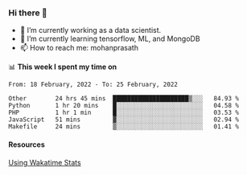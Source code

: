 ### Hi there 👋

- 🔭 I’m currently working as a data scientist.
- 🌱 I’m currently learning tensorflow, ML, and MongoDB
- 📫 How to reach me: mohanprasath

📊 **This week I spent my time on**
<!--START_SECTION:waka-->
```text
From: 18 February, 2022 - To: 25 February, 2022

Other        24 hrs 45 mins  █████████████████████▒░░░   84.93 % 
Python       1 hr 20 mins    █░░░░░░░░░░░░░░░░░░░░░░░░   04.58 % 
PHP          1 hr 1 min      █░░░░░░░░░░░░░░░░░░░░░░░░   03.53 % 
JavaScript   51 mins         ▓░░░░░░░░░░░░░░░░░░░░░░░░   02.94 % 
Makefile     24 mins         ▒░░░░░░░░░░░░░░░░░░░░░░░░   01.41 % 
```
<!--END_SECTION:waka-->

#### Resources
[Using Wakatime Stats](https://github.com/marketplace/actions/waka-readme)
